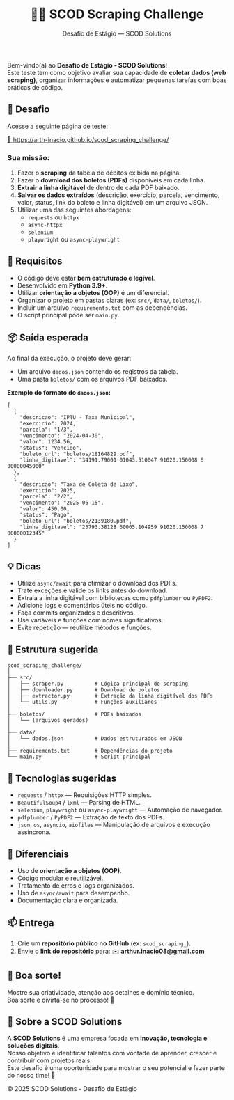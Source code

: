 <body>
  <header>
    <h1>🕵️‍♂️ SCOD Scraping Challenge</h1>
    <p>Desafio de Estágio — SCOD Solutions</p>
  </header>

  <main>
    <section>
      <p>Bem-vindo(a) ao <strong>Desafio de Estágio - SCOD Solutions</strong>!<br>
      Este teste tem como objetivo avaliar sua capacidade de <strong>coletar dados (web scraping)</strong>, organizar informações e automatizar pequenas tarefas com boas práticas de código.</p>
    </section>

  <section>
    <h2>🚀 Desafio</h2>
    <p>Acesse a seguinte página de teste:</p>
    <p><a href="https://arth-inacio.github.io/scod_scraping_challenge/" target="_blank">🔗 https://arth-inacio.github.io/scod_scraping_challenge/</a></p>

  <h3>Sua missão:</h3>
  <ol>
    <li>Fazer o <strong>scraping</strong> da tabela de débitos exibida na página.</li>
    <li>Fazer o <strong>download dos boletos (PDFs)</strong> disponíveis em cada linha.</li>
    <li><strong>Extrair a linha digitável</strong> de dentro de cada PDF baixado.</li>
    <li><strong>Salvar os dados extraídos</strong> (descrição, exercício, parcela, vencimento, valor, status, link do boleto e linha digitável) em um arquivo JSON.</li>
    <li>Utilizar uma das seguintes abordagens:
      <ul>
        <li><code>requests</code> ou <code>httpx</code></li>
        <li><code>async-httpx</code></li>
        <li><code>selenium</code></li>
        <li><code>playwright</code> ou <code>async-playwright</code></li>
      </ul>
    </li>
  </ol>
  </section>

  <section>
    <h2>🧩 Requisitos</h2>
    <ul>
      <li>O código deve estar <strong>bem estruturado e legível</strong>.</li>
      <li>Desenvolvido em <strong>Python 3.9+</strong>.</li>
      <li>Utilizar <strong>orientação a objetos (OOP)</strong> é um diferencial.</li>
      <li>Organizar o projeto em pastas claras (ex: <code>src/</code>, <code>data/</code>, <code>boletos/</code>).</li>
      <li>Incluir um arquivo <code>requirements.txt</code> com as dependências.</li>
      <li>O script principal pode ser <code>main.py</code>.</li>
    </ul>
  </section>

  <section>
    <h2>📦 Saída esperada</h2>
    <p>Ao final da execução, o projeto deve gerar:</p>
    <ul>
      <li>Um arquivo <code>dados.json</code> contendo os registros da tabela.</li>
      <li>Uma pasta <code>boletos/</code> com os arquivos PDF baixados.</li>
    </ul>

  <p><strong>Exemplo do formato do <code>dados.json</code>:</strong></p>
  <pre><code>[
  {
    "descricao": "IPTU - Taxa Municipal",
    "exercicio": 2024,
    "parcela": "1/3",
    "vencimento": "2024-04-30",
    "valor": 1234.56,
    "status": "Vencido",
    "boleto_url": "boletos/18164829.pdf",
    "linha_digitavel": "34191.79001 01043.510047 91020.150008 6 00000045000"
  },
  {
    "descricao": "Taxa de Coleta de Lixo",
    "exercicio": 2025,
    "parcela": "2/2",
    "vencimento": "2025-06-15",
    "valor": 450.00,
    "status": "Pago",
    "boleto_url": "boletos/2139180.pdf",
    "linha_digitavel": "23793.38128 60005.104959 91020.150008 7 00000012345"
  }
]</code></pre>
    </section>

  <section>
    <h2>💡 Dicas</h2>
    <ul>
      <li>Utilize <code>async/await</code> para otimizar o download dos PDFs.</li>
      <li>Trate exceções e valide os links antes do download.</li>
      <li>Extraia a linha digitável com bibliotecas como <code>pdfplumber</code> ou <code>PyPDF2</code>.</li>
      <li>Adicione logs e comentários úteis no código.</li>
      <li>Faça commits organizados e descritivos.</li>
      <li>Use variáveis e funções com nomes significativos.</li>
      <li>Evite repetição — reutilize métodos e funções.</li>
    </ul>
  </section>

  <section>
    <h2>📂 Estrutura sugerida</h2>
    <pre><code>scod_scraping_challenge/
│
├── src/
│   ├── scraper.py          # Lógica principal do scraping
│   ├── downloader.py       # Download de boletos
│   ├── extractor.py        # Extração da linha digitável dos PDFs
│   └── utils.py            # Funções auxiliares
│
├── boletos/                # PDFs baixados
│   └── (arquivos gerados)
│
├── data/
│   └── dados.json          # Dados estruturados em JSON
│
├── requirements.txt        # Dependências do projeto
└── main.py                 # Script principal</code></pre>
    </section>

  <section>
    <h2>🔧 Tecnologias sugeridas</h2>
    <ul>
      <li><code>requests</code> / <code>httpx</code> — Requisições HTTP simples.</li>
      <li><code>BeautifulSoup4</code> / <code>lxml</code> — Parsing de HTML.</li>
      <li><code>selenium</code>, <code>playwright</code> ou <code>async-playwright</code> — Automação de navegador.</li>
      <li><code>pdfplumber</code> / <code>PyPDF2</code> — Extração de texto dos PDFs.</li>
      <li><code>json</code>, <code>os</code>, <code>asyncio</code>, <code>aiofiles</code> — Manipulação de arquivos e execução assíncrona.</li>
    </ul>
  </section>

  <section>
    <h2>🧠 Diferenciais</h2>
    <ul>
      <li>Uso de <strong>orientação a objetos (OOP)</strong>.</li>
      <li>Código modular e reutilizável.</li>
      <li>Tratamento de erros e logs organizados.</li>
      <li>Uso de <code>async/await</code> para desempenho.</li>
      <li>Documentação clara e organizada.</li>
    </ul>
  </section>

  <section>
    <h2>📫 Entrega</h2>
    <ol>
      <li>Crie um <strong>repositório público no GitHub</strong> (ex: <code>scod_scraping_<seu_nome></code>).</li>
      <li>Envie o <strong>link do repositório</strong> para:  
      ✉️ <strong>arthur.inacio08@gmail.com</strong></li>
    </ol>
  </section>

  <section class="highlight">
    <h2>🏁 Boa sorte!</h2>
    <p>Mostre sua criatividade, atenção aos detalhes e domínio técnico.<br>
    Boa sorte e divirta-se no processo! 🚀</p>
  </section>

  <section>
    <h2>💼 Sobre a SCOD Solutions</h2>
    <p>A <strong>SCOD Solutions</strong> é uma empresa focada em <strong>inovação, tecnologia e soluções digitais</strong>.<br>
    Nosso objetivo é identificar talentos com vontade de aprender, crescer e contribuir com projetos reais.<br>
    Este desafio é uma oportunidade para mostrar o seu potencial e fazer parte do nosso time! 💚</p>
  </section>
  </main>

  <footer>
    <p>© 2025 SCOD Solutions - Desafio de Estágio</p>
  </footer>
</body>
